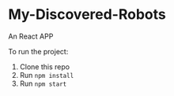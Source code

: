 # My-Discovered-Robots

An React APP

To run the project:

1. Clone this repo
2. Run `npm install`
3. Run `npm start`


